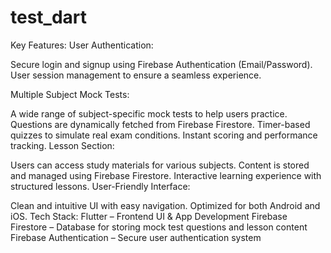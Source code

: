 # test_dart

Key Features:
User Authentication:

Secure login and signup using Firebase Authentication (Email/Password).
User session management to ensure a seamless experience.

Multiple Subject Mock Tests:

A wide range of subject-specific mock tests to help users practice.
Questions are dynamically fetched from Firebase Firestore.
Timer-based quizzes to simulate real exam conditions.
Instant scoring and performance tracking.
 Lesson Section:

Users can access study materials for various subjects.
Content is stored and managed using Firebase Firestore.
Interactive learning experience with structured lessons.
 User-Friendly Interface:

Clean and intuitive UI with easy navigation.
Optimized for both Android and iOS.
Tech Stack:
Flutter – Frontend UI & App Development
Firebase Firestore – Database for storing mock test questions and lesson content
Firebase Authentication – Secure user authentication system

